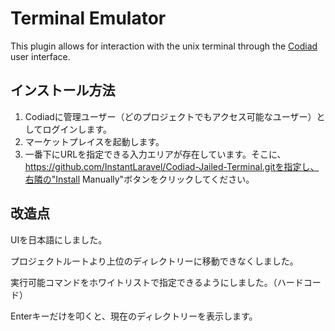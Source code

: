 # Terminal Emulator

This plugin allows for interaction with the unix terminal through the [Codiad](http://www.codiad.com) user interface.

## インストール方法

1. Codiadに管理ユーザー（どのプロジェクトでもアクセス可能なユーザー）としてログインします。
2. マーケットプレイスを起動します。
3. 一番下にURLを指定できる入力エリアが存在しています。そこに、https://github.com/InstantLaravel/Codiad-Jailed-Terminal.gitを指定し、右隣の"Install Manually"ボタンをクリックしてください。

## 改造点

UIを日本語にしました。

プロジェクトルートより上位のディレクトリーに移動できなくしました。

実行可能コマンドをホワイトリストで指定できるようにしました。（ハードコード）

Enterキーだけを叩くと、現在のディレクトリーを表示します。
